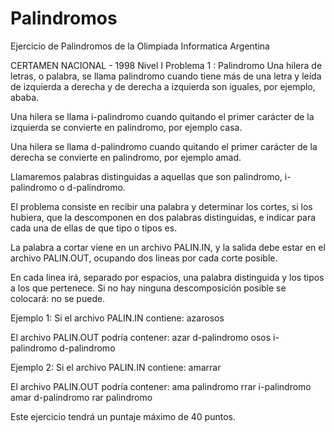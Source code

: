 # Palindromos
Ejercicio de Palindromos de la Olimpiada Informatica Argentina


CERTAMEN NACIONAL - 1998
Nivel I
Problema 1
: Palindromo
Una hilera de letras, o palabra, se llama palindromo cuando tiene más de
una letra y leída de izquierda a derecha y de derecha a izquierda son
iguales, por ejemplo, ababa.

Una hilera se llama i-palindromo cuando quitando el primer carácter de la
izquierda se convierte en palindromo, por ejemplo casa.

Una hilera se llama d-palindromo cuando quitando el primer carácter de la
derecha se convierte en palindromo, por ejemplo amad.

Llamaremos palabras distinguidas a aquellas que son palindromo, i-
palindromo o d-palindromo.

El problema consiste en recibir una palabra y determinar los cortes, si los
hubiera, que la descomponen en dos palabras distinguidas, e indicar para
cada una de ellas de que tipo o tipos es.

La palabra a cortar viene en un archivo PALIN.IN, y la salida debe estar
en el archivo PALIN.OUT, ocupando dos lineas por cada corte posible.

En cada linea irá, separado por espacios, una palabra distinguida y los
tipos a los que pertenece. Si no hay ninguna descomposición posible se
colocará: no se puede.

Ejemplo 1:
Si el archivo PALIN.IN contiene:
azarosos

El archivo PALIN.OUT podría contener:
azar d-palindromo
osos i-palindromo d-palindromo

Ejemplo 2:
Si el archivo PALIN.IN contiene:
amarrar

El archivo PALIN.OUT podría contener:
ama palindromo
rrar i-palindromo
amar d-palindromo
rar palindromo

Este ejercicio tendrá un puntaje máximo de 40 puntos.
